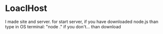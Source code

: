 # LoaclHost
I made site and server.
for start server, if you have downloaded node.js than type in OS terminal: "node ." if you don't... than download 